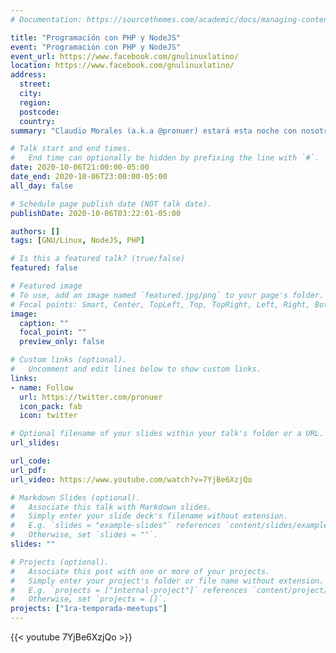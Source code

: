 ```yaml
---
# Documentation: https://sourcethemes.com/academic/docs/managing-content/

title: "Programación con PHP y NodeJS"
event: "Programación con PHP y NodeJS"
event_url: https://www.facebook.com/gnulinuxlatino/
location: https://www.facebook.com/gnulinuxlatino/
address:
  street:
  city:
  region:
  postcode:
  country:
summary: "Claudio Morales (a.k.a @pronuer) estará esta noche con nosotros platicando sobre Programación con PHP y NodeJS. Aprende con nosotros los mejores trucos sobre estos lenguajes de programación para tu próximo proyecto."

# Talk start and end times.
#   End time can optionally be hidden by prefixing the line with `#`.
date: 2020-10-06T21:00:00-05:00
date_end: 2020-10-06T23:00:00-05:00
all_day: false

# Schedule page publish date (NOT talk date).
publishDate: 2020-10-06T03:22:01-05:00

authors: []
tags: [GNU/Linux, NodeJS, PHP]

# Is this a featured talk? (true/false)
featured: false

# Featured image
# To use, add an image named `featured.jpg/png` to your page's folder.
# Focal points: Smart, Center, TopLeft, Top, TopRight, Left, Right, BottomLeft, Bottom, BottomRight.
image:
  caption: ""
  focal_point: ""
  preview_only: false

# Custom links (optional).
#   Uncomment and edit lines below to show custom links.
links:
- name: Follow
  url: https://twitter.com/pronuer
  icon_pack: fab
  icon: twitter

# Optional filename of your slides within your talk's folder or a URL.
url_slides:

url_code:
url_pdf:
url_video: https://www.youtube.com/watch?v=7YjBe6XzjQo

# Markdown Slides (optional).
#   Associate this talk with Markdown slides.
#   Simply enter your slide deck's filename without extension.
#   E.g. `slides = "example-slides"` references `content/slides/example-slides.md`.
#   Otherwise, set `slides = ""`.
slides: ""

# Projects (optional).
#   Associate this post with one or more of your projects.
#   Simply enter your project's folder or file name without extension.
#   E.g. `projects = ["internal-project"]` references `content/project/deep-learning/index.md`.
#   Otherwise, set `projects = []`.
projects: ["1ra-temporada-meetups"]
---
```


{{< youtube 7YjBe6XzjQo >}}